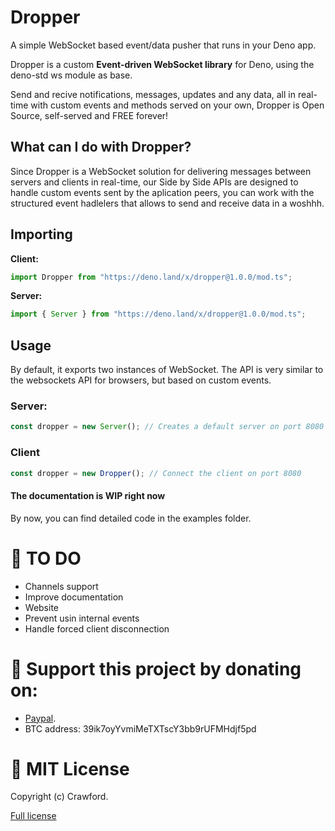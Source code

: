 # Dropper

A simple WebSocket based event/data pusher that runs in your Deno app.

Dropper is a custom **Event-driven WebSocket library** for Deno, using the deno-std ws module as base.

Send and recive notifications, messages, updates and any data, all in real-time with custom events and methods served on your own, Dropper is Open Source, self-served and FREE forever!

## What can I do with Dropper?

Since Dropper is a WebSocket solution for delivering messages between servers and clients in real-time, our Side by Side APIs are designed to handle custom events sent by the aplication peers, you can work with the structured event hadlelers that allows to send and receive data in a woshhh.


## Importing

**Client:**

```ts
import Dropper from "https://deno.land/x/dropper@1.0.0/mod.ts";
```

**Server:**

```ts
import { Server } from "https://deno.land/x/dropper@1.0.0/mod.ts";
```

## Usage

By default, it exports two instances of WebSocket. The API is very similar to the websockets API for browsers, but based on custom events.

### Server:

```javascript
const dropper = new Server(); // Creates a default server on port 8080
```

### Client

```javascript
const dropper = new Dropper(); // Connect the client on port 8080
```

#### The documentation is WIP right now

By now, you can find detailed code in the examples folder.

# 📝 TO DO

- Channels support
- Improve documentation
- Website
- Prevent usin internal events
- Handle forced client disconnection

# 👊 Support this project by donating on:
- [Paypal](https://paypal.me/DENYNCRAWFORD?locale.x=en_US).
- BTC address: 39ik7oyYvmiMeTXTscY3bb9rUFMHdjf5pd

# 📜 MIT License

Copyright (c) Crawford.

[Full license](/LICENSE.md)

